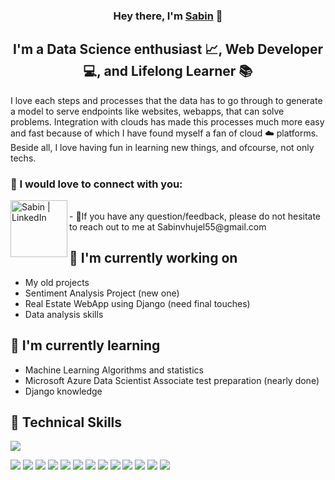 
<h3 align="center">
Hey there, I'm <a href="https://github.com/Savn55" target="_blank" rel="noreferrer">Sabin</a> 👋
</h3>

<h2 align="center">
I'm a Data Science enthusiast 📈, Web Developer 💻, and Lifelong Learner 📚
</h2> 

I love each steps and processes that the data has to go through to generate a model to serve endpoints like websites, webapps, that can solve problems. Integration with clouds has made this processes much more easy and fast because of which I have found myself a fan of cloud ☁️ platforms. Beside all, I love having fun in learning new things, and ofcourse, not only techs. 

### 🤝 I would love to connect with you:

<a href="https://www.linkedin.com/in/sabinbhujel55/"><img align="left" src="https://img.shields.io/badge/LinkedIn-0077B5?style=for-the-badge&logo=linkedin&logoColor=white/linkedin.svg" alt="Sabin | LinkedIn" width="91px"/></a>


</br>
- 💬If you have any question/feedback, please do not hesitate to reach out to me at Sabinvhujel55@gmail.com

## 🔭 I'm currently working on

- My old projects
- Sentiment Analysis Project (new one)
- Real Estate WebApp using Django (need final touches)
- Data analysis skills

## 🌱 I'm currently learning

- Machine Learning Algorithms and statistics
- Microsoft Azure Data Scientist Associate test preparation (nearly done)
- Django knowledge  

## 💼 Technical Skills
<p><img src="https://img.shields.io/badge/Languages and Tools-informational?style=for-the-badge"/></p>
<p>
<img src="https://img.shields.io/badge/python-3670A0?style=flat&logo=python&logoColor=ffdd54"/>
<img src="https://img.shields.io/badge/r-%23276DC3.svg?style=flat&logo=r&logoColor=white"/>
<img src="https://img.shields.io/badge/java-%23ED8B00.svg?style=flat&logo=java&logoColor=white"/>
<img src="https://img.shields.io/badge/Tableau-E97627?style=flat&logo=Tableau&logoColor=white"/>
<img src="https://img.shields.io/badge/PowerBI-blue?style=flat&logo=PowerBI&logoColor=white"/>
<img src="https://img.shields.io/badge/mysql-%2300f.svg?style=flat&logo=mysql&logoColor=white"/>
<img src="https://img.shields.io/badge/postgres-%23316192.svg?style=flat&logo=postgresql&logoColor=white"/>
<img src="https://img.shields.io/badge/Matplotlib-%23ffffff.svg?style=flat&logo=Matplotlib&logoColor=black"/>
<img src="https://img.shields.io/badge/Seaborn-%23276DC3.svg?style=flat&logo=Seaborn&logoColor=black"/>
<img src="https://img.shields.io/badge/Plotly-%233F4F75.svg?style=flat&logo=plotly&logoColor=white"/>
<img src="https://img.shields.io/badge/numpy-%23013243.svg?style=flat&logo=numpy&logoColor=white"/>
<img src="https://img.shields.io/badge/pandas-%23150458.svg?style=flat&logo=pandas&logoColor=white"/>
<img src="https://img.shields.io/badge/scikit--learn-%23F7931E.svg?style=flat&logo=scikit-learn&logoColor=white"/>
</p>


